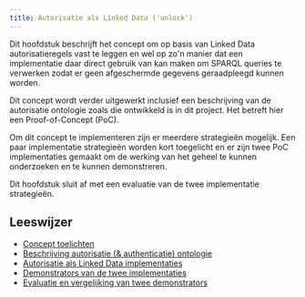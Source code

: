 ```yaml
---
title: Autorisatie als Linked Data ('unlock')
---
```


Dit hoofdstuk beschrijft het concept om op basis van Linked Data autorisatieregels vast te leggen en wel op zo'n manier dat een implementatie daar direct gebruik van kan maken om SPARQL queries te verwerken zodat er geen afgeschermde gegevens geraadpleegd kunnen worden. 

Dit concept wordt verder uitgewerkt inclusief een beschrijving van de autorisatie ontologie zoals die ontwikkeld is in dit project. Het betreft hier een Proof-of-Concept (PoC). 

Om dit concept te implementeren zijn er meerdere strategieën mogelijk. Een paar implementatie strategieën worden kort toegelicht en er zijn twee PoC implementaties gemaakt om de werking van het geheel te kunnen onderzoeken en te kunnen demonstreren.

Dit hoofdstuk sluit af met een evaluatie van de twee implementatie strategieën.

## Leeswijzer

- [Concept toelichten](./concept.md)
- [Beschrijving autorisatie (& authenticatie) ontologie](./authorisation-ontology.md)
- [Autorisatie als Linked Data implementaties](./implementaties/index.md)
- [Demonstrators van de twee implementaties](./demonstrators/index.md)
- [Evaluatie en vergelijking van twee demonstrators](./evaluatie.md)
